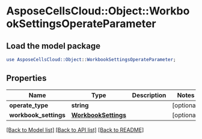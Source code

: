 # AsposeCellsCloud::Object::WorkbookSettingsOperateParameter

## Load the model package
```perl
use AsposeCellsCloud::Object::WorkbookSettingsOperateParameter;
```

## Properties
Name | Type | Description | Notes
------------ | ------------- | ------------- | -------------
**operate_type** | **string** |  | [optional] 
**workbook_settings** | [**WorkbookSettings**](WorkbookSettings.md) |  | [optional] 

[[Back to Model list]](../README.md#documentation-for-models) [[Back to API list]](../README.md#documentation-for-api-endpoints) [[Back to README]](../README.md)


